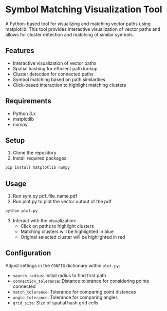 # Symbol Matching Visualization Tool

A Python-based tool for visualizing and matching vector paths using matplotlib. This tool provides interactive visualization of vector paths and allows for cluster detection and matching of similar symbols.

## Features
- Interactive visualization of vector paths
- Spatial hashing for efficient path lookup
- Cluster detection for connected paths
- Symbol matching based on path similarities
- Click-based interaction to highlight matching clusters

## Requirements
- Python 3.x
- matplotlib
- numpy

## Setup
1. Clone the repository
2. Install required packages:
```bash
pip install matplotlib numpy
```

## Usage
1. Run sym.py pdf_file_name.pdf 
2. Run plot.py to plot the vector output of the pdf
```bash
python plot.py
```

3. Interact with the visualization:
   - Click on paths to highlight clusters
   - Matching clusters will be highlighted in blue
   - Original selected cluster will be highlighted in red

## Configuration
Adjust settings in the `CONFIG` dictionary within `plot.py`:
- `search_radius`: Initial radius to find first path
- `connection_tolerance`: Distance tolerance for considering points connected
- `match_tolerance`: Tolerance for comparing point distances
- `angle_tolerance`: Tolerance for comparing angles
- `grid_size`: Size of spatial hash grid cells